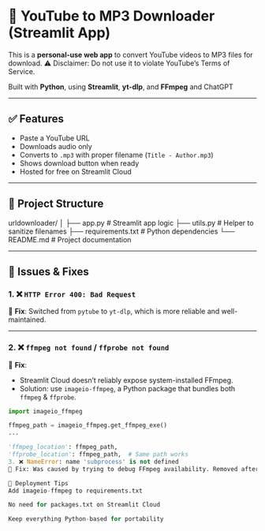 # 🎵 YouTube to MP3 Downloader (Streamlit App)

This is a **personal-use web app** to convert YouTube videos to MP3 files for download.  ⚠️ Disclaimer: Do not use it to violate YouTube’s Terms of Service.

Built with **Python**, using **Streamlit**, **yt-dlp**, and **FFmpeg** and ChatGPT

---

## ✅ Features

- Paste a YouTube URL
- Downloads audio only
- Converts to `.mp3` with proper filename (`Title - Author.mp3`)
- Shows download button when ready
- Hosted for free on Streamlit Cloud

---

## 📁 Project Structure

urldownloader/
│
├── app.py # Streamlit app logic
├── utils.py # Helper to sanitize filenames
├── requirements.txt # Python dependencies
└── README.md # Project documentation

---

## 🐛 Issues & Fixes

### 1. ❌ `HTTP Error 400: Bad Request`  
🔧 **Fix**: Switched from `pytube` to `yt-dlp`, which is more reliable and well-maintained.

---

### 2. ❌ `ffmpeg not found` / `ffprobe not found`  
🔧 **Fix**:  
- Streamlit Cloud doesn’t reliably expose system-installed FFmpeg.
- Solution: use `imageio-ffmpeg`, a Python package that bundles both `ffmpeg` & `ffprobe`.

```python
import imageio_ffmpeg

ffmpeg_path = imageio_ffmpeg.get_ffmpeg_exe()
...

'ffmpeg_location': ffmpeg_path,
'ffprobe_location': ffmpeg_path,  # Same path works
3. ❌ NameError: name 'subprocess' is not defined
🔧 Fix: Was caused by trying to debug FFmpeg availability. Removed after switching to imageio-ffmpeg.

🚀 Deployment Tips
Add imageio-ffmpeg to requirements.txt

No need for packages.txt on Streamlit Cloud

Keep everything Python-based for portability
